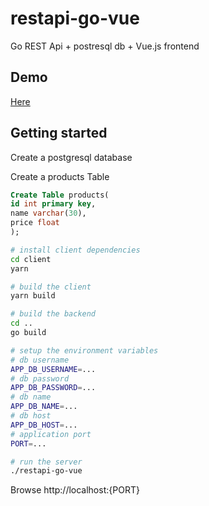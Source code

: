 # restapi-go-vue
Go REST Api + postresql db + Vue.js frontend

## Demo

[Here](restapi-go-vue.herokuapp.com/?/#/)

## Getting started

Create a postgresql database 

Create a products Table
``` sql
Create Table products(
id int primary key,
name varchar(30),
price float
);
```

``` bash
# install client dependencies
cd client
yarn

# build the client
yarn build

# build the backend
cd ..
go build

# setup the environment variables
# db username
APP_DB_USERNAME=...
# db password
APP_DB_PASSWORD=...
# db name
APP_DB_NAME=...
# db host
APP_DB_HOST=...
# application port
PORT=...

# run the server
./restapi-go-vue
```

Browse http://localhost:{PORT}
